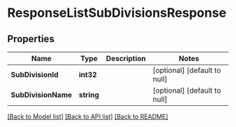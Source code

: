 # ResponseListSubDivisionsResponse

## Properties
Name | Type | Description | Notes
------------ | ------------- | ------------- | -------------
**SubDivisionId** | **int32** |  | [optional] [default to null]
**SubDivisionName** | **string** |  | [optional] [default to null]

[[Back to Model list]](../README.md#documentation-for-models) [[Back to API list]](../README.md#documentation-for-api-endpoints) [[Back to README]](../README.md)


